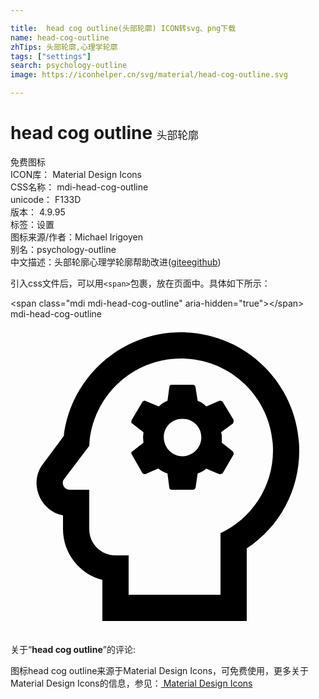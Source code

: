```yaml
---

title:  head cog outline(头部轮廓) ICON转svg、png下载
name: head-cog-outline
zhTips: 头部轮廓,心理学轮廓
tags: ["settings"]
search: psychology-outline
image: https://iconhelper.cn/svg/material/head-cog-outline.svg

---
```


# head cog outline  <small style="font-size: 60%;font-weight: 100">头部轮廓</small>


<div class="detail-page">
<p>
<span><span class="badge-success badge">免费图标</span> </span>
<br/>
<span>
ICON库：
<span class="badge-secondary badge">Material Design Icons</span> 
</span>
<br/>
<span>
CSS名称：
<span class="badge-secondary badge">mdi-head-cog-outline</span> 
</span>
<br/>
<span>
unicode：
<span class="badge-secondary badge">F133D</span> 
<copy-btn content='F133D' btn-title=""></copy-btn>
<copy-btn :content='String.fromCodePoint(parseInt("F133D", 16))' btn-title="复制U"></copy-btn>
</span>
<br/>
<span>
版本：
<span class="badge-secondary badge">4.9.95</span> 
</span><br/><span>标签：<span class="badge-light badge"><router-link to="/tags/settings.html">设置</router-link></span></span>
<br/>
<span>图标来源/作者：<span class="badge-light badge">Michael Irigoyen</span></span> 
<br/>
<span>别名：<span class="badge-light badge">psychology-outline</span></span><br/><span class="zh-detail">中文描述：<span class="badge-primary badge">头部轮廓</span><span class="badge-primary badge">心理学轮廓</span><span class="help-link"><span>帮助改进</span>(<a href="https://gitee.com/liuwave/icon-helper/edit/master/json/material/head-cog-outline.json" target="_blank" rel="noopener noreferrer">gitee</a><a href="https://github.com/liuwave/icon-helper/edit/master/json/material/head-cog-outline.json" target="_blank" rel="noopener noreferrer">github</a></span>)</span><br/>
</p>
</div>
<div class="alert alert-dark">
  <i class="mdi mdi-head-cog-outline mdi-48px"></i>
  <i class="mdi mdi-head-cog-outline mdi-36px"></i>
  <i class="mdi mdi-head-cog-outline mdi-24px"></i>
  <i class="mdi mdi-head-cog-outline mdi-18px"></i>
</div>
<div>
  <p>引入css文件后，可以用<code>&lt;span&gt;</code>包裹，放在页面中。具体如下所示：    
  </p>
  <div class="alert alert-primary" style="font-size: 14px">
    &lt;span class="mdi mdi-head-cog-outline" aria-hidden="true"&gt;&lt;/span&gt;
    <copy-btn content='<span class="mdi mdi-head-cog-outline" aria-hidden="true"></span>'></copy-btn>
  </div>
  <div class="alert alert-secondary">
    <i class="mdi mdi-head-cog-outline"
    style="font-size: 24px"
    aria-hidden="true"></i> mdi-head-cog-outline
    <copy-btn content="mdi-head-cog-outline" btn-title="复制图标名称"></copy-btn>
  </div>
</div>
<div id="svg" class="svg-wrap">
<svg xmlns="http://www.w3.org/2000/svg" viewBox="0 0 24 24"><path d="M13 3C16.88 3 20 6.14 20 10C20 12.8 18.37 15.19 16 16.31V21H9V18H8C6.89 18 6 17.11 6 16V13H4.5C4.08 13 3.84 12.5 4.08 12.19L6 9.66C6.19 5.95 9.23 3 13 3M13 1C8.42 1 4.61 4.43 4.06 8.91L2.5 11C1.92 11.72 1.82 12.72 2.24 13.59C2.6 14.31 3.24 14.8 4 14.95V16C4 17.86 5.28 19.43 7 19.87V23H18V17.47C20.5 15.83 22 13.06 22 10C22 5.04 17.96 1 13 1M16.1 9.42V9C16.1 8.85 16.1 8.76 16.04 8.62L16.93 7.96C17 7.92 17 7.78 17 7.68L16.18 6.32C16.13 6.23 16 6.18 15.9 6.23L14.91 6.65C14.73 6.46 14.5 6.32 14.26 6.23L14.1 5.2C14.07 5.06 14 5 13.88 5H12.29C12.19 5 12.1 5.06 12.1 5.2L11.96 6.23C11.73 6.32 11.5 6.46 11.3 6.65L10.27 6.23C10.18 6.18 10.1 6.23 10.04 6.32L9.24 7.68C9.19 7.82 9.19 7.92 9.29 7.96L10.13 8.62C10.13 8.76 10.1 8.9 10.1 9C10.1 9.14 10.13 9.28 10.13 9.42L9.29 10.07C9.19 10.12 9.19 10.21 9.24 10.31L10.04 11.71C10.1 11.81 10.18 11.81 10.27 11.81L11.26 11.38C11.5 11.57 11.68 11.67 11.96 11.76L12.1 12.84C12.1 12.93 12.19 13 12.29 13H13.88C14 13 14.07 12.93 14.1 12.84L14.26 11.76C14.5 11.67 14.73 11.57 14.91 11.39L15.9 11.81C16 11.81 16.13 11.81 16.18 11.71L17 10.31C17 10.21 17 10.12 16.93 10.07L16.1 9.42M13.1 10.45C12.32 10.45 11.68 9.79 11.68 9S12.29 7.59 13.1 7.59C13.88 7.59 14.54 8.2 14.54 9S13.88 10.45 13.1 10.45Z" /></svg>
</div>
<detail full-name='mdi-head-cog-outline'></detail>
<div class="icon-detail__container">
<p>关于“<b>head cog outline</b>”的评论:</p>
</div>
<Vssue title="关于“head cog outline”的评论" />    
<div><p>图标head cog outline来源于Material Design Icons，可免费使用，更多关于 Material Design Icons的信息，参见：<a target="_blank" href="https://iconhelper.cn/material.html"> Material Design Icons</a>
</p></div>
